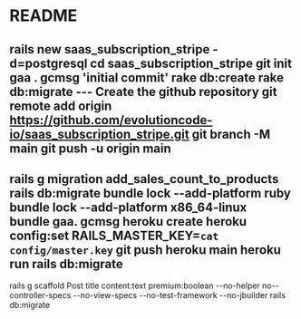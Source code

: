 # README

rails new saas_subscription_stripe -d=postgresql
cd saas_subscription_stripe
git init
gaa .
gcmsg 'initial commit'
rake db:create
rake db:migrate
--- Create the github repository
git remote add origin https://github.com/evolutioncode-io/saas_subscription_stripe.git
git branch -M main
git push -u origin main
---
rails g migration add_sales_count_to_products
rails db:migrate
bundle lock --add-platform ruby  
bundle lock --add-platform x86_64-linux  
bundle
gaa. gcmsg
heroku create
heroku config:set RAILS_MASTER_KEY=`cat config/master.key`
git push heroku main
heroku run rails db:migrate
---
rails g scaffold Post title content:text premium:boolean --no-helper no--controller-specs --no-view-specs --no-test-framework --no-jbuilder
rails db:migrate
